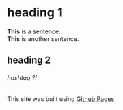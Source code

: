 # heading 1
**This** is a sentence. <br>
**This** is another sentence.

## heading 2
###### hashtag ?!
This site was built using [Github Pages](https://pages.github.com/).
